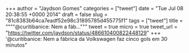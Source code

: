 
+++
author = "Jaydson Gomes"
categories = ["tweet"]
date = "Tue Jul 08 20:38:55 +0000 2014"
draft = false
slug = "81c8383b64ca7eadf52e98c31895785d455775f1"
tags = ["tweet"]
title = """"@curitibanice: Nem a fáb..."""
tweet = true
micro = true
tweet_url = "https://twitter.com/jaydson/status/486610400822448129"
+++
'@curitibanice: Nem a fábrica da Volkswagen faz cinco gols em 30 minutos"
